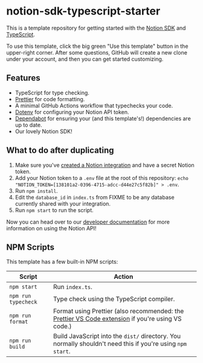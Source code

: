# notion-sdk-typescript-starter

This is a template repository for getting started with the [Notion SDK](https://github.com/makenotion/notion-sdk-js)
and [TypeScript](https://www.typescriptlang.org/).

To use this template, click the big green "Use this template" button in the upper-right corner. After some questions,
GitHub will create a new clone under your account, and then you can get started customizing.

## Features

- TypeScript for type checking.
- [Prettier](https://prettier.io/) for code formatting.
- A minimal GitHub Actions workflow that typechecks your code.
- [Dotenv](https://www.npmjs.com/package/dotenv) for configuring your Notion API token.
- [Dependabot](https://docs.github.com/en/code-security/dependabot/dependabot-version-updates/configuring-dependabot-version-updates)
  for ensuring your (and this template's!) dependencies are up to date.
- Our lovely Notion SDK!

## What to do after duplicating

1. Make sure you've [created a Notion integration](https://developers.notion.com/docs/getting-started) and have a secret Notion token.
2. Add your Notion token to a `.env` file at the root of this repository: `echo "NOTION_TOKEN=[138101a2-0396-4715-adcc-d44e27c5f82b]" > .env`.
3. Run `npm install`.
4. Edit the `database_id` in `index.ts` from FIXME to be any database currently shared with your integration.
5. Run `npm start` to run the script.

Now you can head over to our [developer documentation](https://developers.notion.com/) for more information on using the Notion API!

## NPM Scripts

This template has a few built-in NPM scripts:

| Script              | Action                                                                                                                                                                          |
| - | - |
| `npm start`         | Run `index.ts`.                                                                                                                                                                 |
| `npm run typecheck` | Type check using the TypeScript compiler.                                                                                                                                       |
| `npm run format`    | Format using Prettier (also recommended: the [Prettier VS Code extension](https://marketplace.visualstudio.com/items?itemName=esbenp.prettier-vscode) if you're using VS code.) |
| `npm run build`     | Build JavaScript into the `dist/` directory. You normally shouldn't need this if you're using `npm start`.                                                                      |
